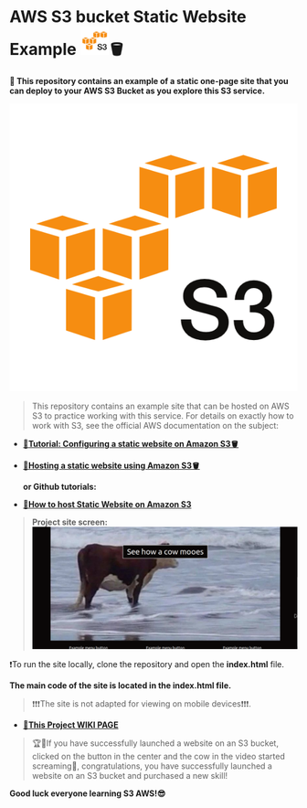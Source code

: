 # AWS S3 bucket Static Website Example <img src="s3screen.png"  style="width: 50px; height: 50px;">🪣
**🤖 This repository contains an example of a static one-page site that you can deploy to your AWS S3 Bucket as you explore this S3 service.**

![S3 bucket](s3screen.png)


>This repository contains an example site that can be hosted on AWS S3 to practice working with this service. For details on exactly how to work with S3, see the official AWS documentation on the subject:


* **[🔴Tutorial: Configuring a static website on Amazon S3🪣](https://docs.aws.amazon.com/AmazonS3/latest/userguide/HostingWebsiteOnS3Setup.html)**
* **[🔴Hosting a static website using Amazon S3🪣](https://docs.aws.amazon.com/AmazonS3/latest/userguide/WebsiteHosting.htm)**


  **or  Github tutorials:**

* **[🔴How to host Static Website on Amazon S3](https://github.com/sami-dev/aws-s3-static-website-sample)**



> **Project site screen:**
![examplesitescreen](examplesitescreen.png)


❗To run the site locally, clone the repository and open the **index.html** file.




**The main code of the site is located in the index.html file.**

>❗❗❗The site is not adapted for viewing on mobile devices❗❗❗.



* **[🔴This Project  WIKI PAGE](wiki.md)**

>🏆🌟If you have successfully launched a website on an S3 bucket, clicked on the button in the center and the cow in the video started screaming🐄, congratulations, you have successfully launched a website on an S3 bucket and purchased a new skill!

 **Good luck everyone learning S3 AWS!😎**




